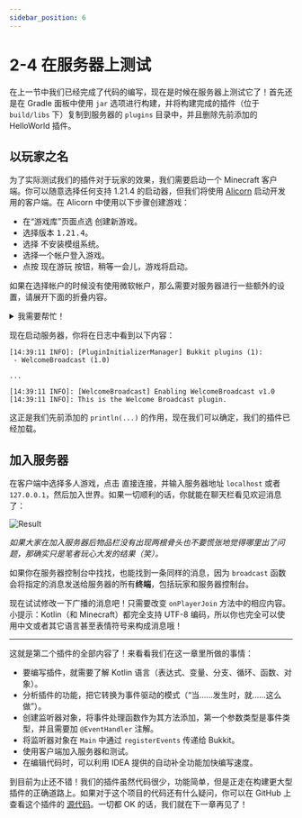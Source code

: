 ```yaml
---
sidebar_position: 6
---
```


# 2-4 在服务器上测试

在上一节中我们已经完成了代码的编写，现在是时候在服务器上测试它了！首先还是在 Gradle 面板中使用 `jar` 选项进行构建，并将构建完成的插件（位于 `build/libs` 下）复制到服务器的 `plugins` 目录中，并且删除先前添加的 HelloWorld 插件。

## 以玩家之名

为了实际测试我们的插件对于玩家的效果，我们需要启动一个 Minecraft 客户端。你可以随意选择任何支持 1.21.4 的启动器，但我们将使用 [Alicorn](https://alicorn.skjsjhb.moe) 启动开发用的客户端。在 Alicorn 中使用以下步骤创建游戏：

- 在“游戏库”页面点选 <kbd>创建新游戏</kbd>。
- 选择版本 <kbd>1.21.4</kbd>。
- 选择 <kbd>不安装模组系统</kbd>。
- 选择一个帐户登入游戏。
- 点按 <kbd>现在游玩</kbd> 按钮，稍等一会儿，游戏将启动。

如果在选择帐户的时候没有使用微软帐户，那么需要对服务器进行一些额外的设置，请展开下面的折叠内容。

<details>
<summary>我需要帮忙！</summary>

默认情况下，Minecraft 服务器在玩家登录时会与 Microsoft 验证玩家的身份，并拒绝任何非正版玩家加入游戏。必须要说明的是，要游玩游戏，你需要使用有效的微软帐户，所谓的“离线登录”其实是**违反 EULA 的行为**。

但是，如果仅仅是没有购买游戏就不让人来开发插件的话，那就太过分了。如果不是抱着玩游戏的心态，而仅仅是拿一个客户端来测试的话，那也不是不能理解。在这种情况下，你需要编辑服务器根目录下的 `server.properties` 文件，找到这样一行：

```properties
online-mode=true
```

将 `true` 改为 `false`，然后保存并关闭文件。如果你先前已经启动了服务端，那么需要重启它。

</details>

现在启动服务器，你将在日志中看到以下内容：

```log
[14:39:11 INFO]: [PluginInitializerManager] Bukkit plugins (1):
 - WelcomeBroadcast (1.0)

...

[14:39:11 INFO]: [WelcomeBroadcast] Enabling WelcomeBroadcast v1.0
[14:39:11 INFO]: This is the Welcome Broadcast plugin.
```

这正是我们先前添加的 `println(...)` 的作用，现在我们可以确定，我们的插件已经加载。

## 加入服务器

在客户端中选择多人游戏，点击 <kbd>直接连接</kbd>，并输入服务器地址 `localhost` 或者 `127.0.0.1`，然后加入世界。如果一切顺利的话，你就能在聊天栏看见欢迎消息了：

![Result](/img/contents/welcome-broadcast-3.png)

*如果大家在加入服务器后物品栏没有出现两根骨头也不要慌张地觉得哪里出了问题，那确实只是笔者玩心大发的结果（笑）。*

如果你在服务器控制台中找找，也能找到一条同样的消息，因为 `broadcast` 函数会将指定的消息发送给服务器的所有**终端**，包括玩家和服务器控制台。

现在试试修改一下广播的消息吧！只需要改变 `onPlayerJoin` 方法中的相应内容。小提示：Kotlin（和 Minecraft）都完全支持 UTF-8 编码，所以你也完全可以使用中文或者其它语言甚至表情符号来构成消息哦！

---

这就是第二个插件的全部内容了！来看看我们在这一章里所做的事情：

- 要编写插件，就需要了解 Kotlin 语言（表达式、变量、分支、循环、函数、对象）。
- 分析插件的功能，把它转换为事件驱动的模式（“当……发生时，就……这么做”）。
- 创建监听器对象，将事件处理函数作为其方法添加，第一个参数类型是事件类型，并且需要加 `@EventHandler` 注解。
- 将监听器对象在 `Main` 中通过 `registerEvents` 传递给 Bukkit。
- 使用客户端加入服务器和测试。
- 在编辑代码时，可以利用 IDEA 提供的自动补全功能加快编写速度。

到目前为止还不错！我们的插件虽然代码很少，功能简单，但是正走在构建更大型插件的正确道路上。如果对于这个项目的代码还有什么疑问，你可以在 GitHub 上查看这个插件的 [源代码](https://github.com/skjsjhb/plugin-diary-again-projects/tree/main/welcome-broadcast)。一切都 OK 的话，我们就在下一章再见了！